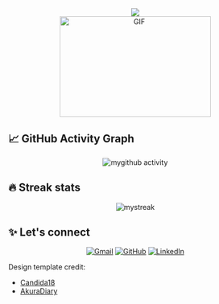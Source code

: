 <div align=center>  
  <div align="center">
    <a href="https://github.com/DenverCoder1/readme-typing-svg">
      <img src="https://readme-typing-svg.herokuapp.com?lines=Hello+world!+I'm+Angie;Software+Engineer;&center=true&width=500&height=50">
    </a>
  </div>
    <img alt="GIF" src="https://64.media.tumblr.com/c2b0e762823caacc6ba059af77640d89/tumblr_mrlos5mnyv1sq16nao1_500.gif" width=300 height=200/>
  <h2 align="left">📈 GitHub Activity Graph</h2>	
    <p align="center"><img src="https://github-readme-activity-graph.cyclic.app/graph?username=angierove&theme=github-compact" alt="mygithub activity"/></p>
  <h2 align="left"> 🔥 Streak stats</h2>
    <p align="center"><img src="https://github-readme-streak-stats.herokuapp.com/?user=angierove&theme=tokyonight" alt="mystreak"/></p>
  <h2 align="left"> ✨ Let's connect</h2>
    <p>  
	    <a href="mailto:angierojasven@gmail.com"><img src="https://img.icons8.com/bubbles/50/000000/gmail.png" alt="Gmail"/></a>
	    <a href="https://github.com/angierove"><img src="https://img.icons8.com/bubbles/50/000000/github.png" alt="GitHub"/></a>
	    <a href="https://www.linkedin.com/in/ang%C3%A9lica-rojas-923b44132"><img src="https://img.icons8.com/bubbles/50/000000/linkedin.png" alt="LinkedIn"/></a>
    </p>   
</div>



Design template credit: 
* [Candida18](https://github.com/Candida18)
* [AkuraDiary](https://github.com/AkuraDiary)
<!--
**angierove/angierove** is a ✨ _special_ ✨ repository because its `README.md` (this file) appears on your GitHub profile.

Here are some ideas to get you started:

- 🔭 I’m currently working on ...
- 🌱 I’m currently learning ...
- 👯 I’m looking to collaborate on ...
- 🤔 I’m looking for help with ...
- 💬 Ask me about ...
- 📫 How to reach me: ...
- 😄 Pronouns: ...
- ⚡ Fun fact: ...
-->
